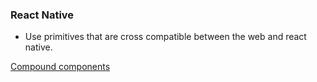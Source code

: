 ### React Native

* Use primitives that are cross compatible between the web and react native.



[Compound components](https://www.youtube.com/watch?v=hEGg-3pIHlE)



